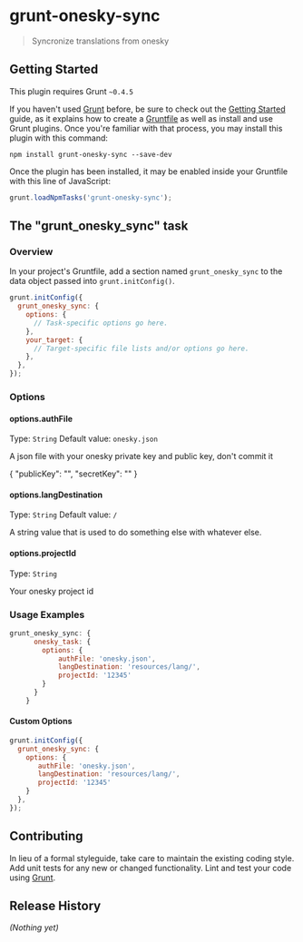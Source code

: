 # grunt-onesky-sync

> Syncronize translations from onesky

## Getting Started
This plugin requires Grunt `~0.4.5`

If you haven't used [Grunt](http://gruntjs.com/) before, be sure to check out the [Getting Started](http://gruntjs.com/getting-started) guide, as it explains how to create a [Gruntfile](http://gruntjs.com/sample-gruntfile) as well as install and use Grunt plugins. Once you're familiar with that process, you may install this plugin with this command:

```shell
npm install grunt-onesky-sync --save-dev
```

Once the plugin has been installed, it may be enabled inside your Gruntfile with this line of JavaScript:

```js
grunt.loadNpmTasks('grunt-onesky-sync');
```

## The "grunt_onesky_sync" task

### Overview
In your project's Gruntfile, add a section named `grunt_onesky_sync` to the data object passed into `grunt.initConfig()`.

```js
grunt.initConfig({
  grunt_onesky_sync: {
    options: {
      // Task-specific options go here.
    },
    your_target: {
      // Target-specific file lists and/or options go here.
    },
  },
});
```

### Options

#### options.authFile
Type: `String`
Default value: `onesky.json`

A json file with your onesky private key and public key, don't commit it

{
    "publicKey": "",
    "secretKey": ""
}

#### options.langDestination
Type: `String`
Default value: `/`

A string value that is used to do something else with whatever else.

#### options.projectId
Type: `String`

Your onesky project id

### Usage Examples

```js
grunt_onesky_sync: {
      onesky_task: {
        options: {
            authFile: 'onesky.json',
            langDestination: 'resources/lang/',
            projectId: '12345'
        }
      }
    }
```

#### Custom Options

```js
grunt.initConfig({
  grunt_onesky_sync: {
    options: {
       authFile: 'onesky.json',
       langDestination: 'resources/lang/',
       projectId: '12345'
    }
  },
});
```

## Contributing
In lieu of a formal styleguide, take care to maintain the existing coding style. Add unit tests for any new or changed functionality. Lint and test your code using [Grunt](http://gruntjs.com/).

## Release History
_(Nothing yet)_
